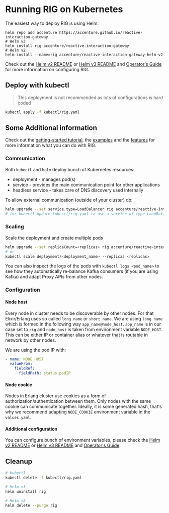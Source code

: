 # Running RIG on Kubernetes

The easiest way to deploy RIG is using Helm:

```shell
helm repo add accenture https://accenture.github.io/reactive-interaction-gateway
# Helm v3
helm install rig accenture/reactive-interaction-gateway
# Helm v2
helm install --name=rig accenture/reactive-interaction-gateway-helm-v2
```

Check out the [Helm v2 README](./reactive-interaction-gateway-helm-v2/README.md) or [Helm v3 README](./reactive-interaction-gateway/README.md) and [Operator's Guide](https://accenture.github.io/reactive-interaction-gateway/docs/rig-ops-guide.html) for more information on configuring RIG.

## Deploy with kubectl

> This deployment is not recommended as lots of configurations is hard coded

```bash
kubectl apply -f kubectl/rig.yaml
```


## Some Additional information

Check out the [getting-started tutorial](https://accenture.github.io/reactive-interaction-gateway/docs/tutorial.html), the [examples](https://accenture.github.io/reactive-interaction-gateway/docs/examples.html) and the [features](https://accenture.github.io/reactive-interaction-gateway/docs/features.html) for more information what you can do with RIG.

### Communication

Both `kubectl` and `helm` deploy bunch of Kubernetes resources:

- deployment - manages pod(s)
- service - provides the main communication point for other applications
- headless service - takes care of DNS discovery used internally

To allow external communication (outside of your cluster) do:

```bash
helm upgrade --set service.type=LoadBalancer rig accenture/reactive-interaction-gateway
# for kubectl update kubectl/rig.yaml to use a service of type LoadBalancer instead of ClusterIP
```

### Scaling

Scale the deployment and create multiple pods

```bash
helm upgrade --set replicaCount=<replicas> rig accenture/reactive-interaction-gateway
# or
kubectl scale deployment/<deployment_name> --replicas <replicas>
```

You can also inspect the logs of the pods with `kubectl logs <pod_name>` to see how they automatically re-balance Kafka consumers (if you are using Kafka) and adapt Proxy APIs from other nodes.

### Configuration

#### Node host

Every node in cluster needs to be discoverable by other nodes. For that Elixir/Erlang uses so called `long name` or `short name`. We are using `long name` which is formed in the following way `app_name@node_host`. `app_name` is in our case set to `rig` and `node_host` is taken from environment variable `NODE_HOST`. This can be either IP or container alias or whatever that is routable in network by other nodes.

We are using the pod IP with:

```yaml
- name: NODE_HOST
  valueFrom:
    fieldRef:
      fieldPath: status.podIP
```

#### Node cookie

Nodes in Erlang cluster use cookies as a form of authorization/authentication between them. Only nodes with the same cookie can communicate together. Ideally, it is some generated hash, that's why we recommend adapting `NODE_COOKIE` environment variable in the `values.yaml`.

#### Additional configuration

You can configure bunch of environment variables, please check the [Helm v2 README](./reactive-interaction-gateway-helm-v2/README.md) or [Helm v3 README](./reactive-interaction-gateway/README.md) and [Operator's Guide](https://accenture.github.io/reactive-interaction-gateway/docs/rig-ops-guide.html).

## Cleanup

```bash
# kubectl
kubectl delete -f kubectl/rig.yaml

# Helm v3
helm uninstall rig

# Helm v2
helm delete --purge rig
```
